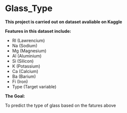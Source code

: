 # Glass_Type

<b> This project is carried out on dataset avaliable on Kaggle</b>

<b> Features in this dataset include: </b>
* Rl   (Lawrencium)
* Na   (Sodium)
* Mg   (Magnesium)
* Al   (Aluminium)
* Si   (Silicon)
* K    (Potassium)
* Ca   (Calcium)
* Ba   (Barium)
* Fi   (Iron)
* Type (Target variable)

<b> The Goal: </b>

To predict the type of glass based on the fatures above
